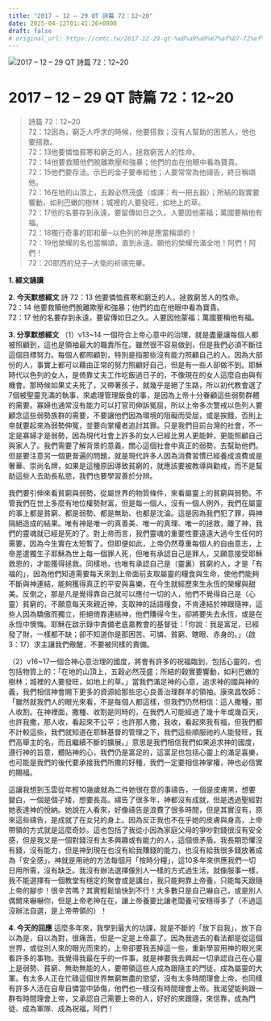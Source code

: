 ```yaml
---
title: "2017 – 12 – 29 QT 詩篇 72：12~20"
date: 2025-04-12T01:41:26+0800
draft: false
# original_url: https://cmtc.tw/2017-12-29-qt-%e8%a9%a9%e7%af%87-72%ef%bc%9a1220
---
```


![2017 – 12 – 29 QT 詩篇 72：12\~20](/images/qt.jpg   "2017 – 12 – 29 QT 詩篇 72：12\~20")

# 2017 – 12 – 29 QT 詩篇 72：12\~20

> 詩篇 72：12\~20  
> 72：12因為，窮乏人呼求的時候，他要搭救；沒有人幫助的困苦人，他也要搭救。  
> 72：13他要憐恤貧寒和窮乏的人，拯救窮苦人的性命。  
> 72：14他要救贖他們脫離欺壓和強暴；他們的血在他眼中看為寶貴。  
> 72：15他們要存活。示巴的金子要奉給他；人要常常為他禱告，終日稱頌他。  
> 72：16在地的山頂上，五穀必然茂盛（或譯：有一把五穀）；所結的穀實要響動，如利巴嫩的樹林；城裡的人要發旺，如地上的草。  
> 72：17他的名要存到永遠，要留傳如日之久。人要因他蒙福；萬國要稱他有福。  
> 72：18獨行奇事的耶和華─以色列的神是應當稱頌的！  
> 72：19他榮耀的名也當稱頌，直到永遠。願他的榮耀充滿全地！阿們！阿們！  
> 72：20耶西的兒子─大衛的祈禱完畢。

**1. 經文誦讀**

**2.  今天默想經文**
詩 72：13 他要憐恤貧寒和窮乏的人，拯救窮苦人的性命。  
72：14 他要救贖他們脫離欺壓和強暴；他們的血在他眼中看為寶貴。  
72：17 他的名要存到永遠，要留傳如日之久。人要因他蒙福；萬國要稱他有福。

**3. 分享默想經文**
（1）v13\~14 一個符合上帝心意中的治理，就是盡量讓每個人都被照顧到，這也是領袖最大的職責所在。雖然很不容易做到，但是我們必須不斷往這個目標努力。每個人都照顧到，特別是指那些沒有能力照顧自己的人。因為大部份的人，事實上都可以藉由正常的努力照顧好自己，但是有一些人卻做不到。耶穌時代以色列的女人，是倚靠丈夫工作吃飯過日子的，不像現在的女人這麼自由與有機會。那時候如果丈夫死了，又帶著孩子，就幾乎是絕了生路，所以初代教會選了7個被聖靈充滿的執事，來處理管理飯食的事，是因為上帝十分眷顧這些弱勢群體的需要。寡婦也通常沒有能力可以打官司伸訴冤屈，所以上帝多次警戒以色列人要顧念這些弱勢族群的需要，不要讓他們因為環境的阻礙而受屈，或是挨餓，否則上帝就要起來為弱勢伸冤，並要向掌權者追討其罪。只是我們目前台灣的社會，不一定是寡婦才是弱勢，因為現代社會上許多的女人已經比男人更能幹，更能照顧自己與家人了。我們需要了解背景的意義，關心這個社會中真正的弱勢，去幫助他們。但是要注意另一個更普遍的問題，就是現代許多人因為消費習慣已經養成浪費或是奢華、崇尚名牌，如果是這種原因導致貧窮的，就應該要被教導與勸戒，而不是幫助這些人去助長私慾，我們也要學習善於分辨。

我們要引伸來看貧窮與弱勢，從屬世界的物質條件，來看屬靈上的貧窮與弱勢。不管我們在世上多麼有地位權勢財富，但是每一個人，沒有一個人例外，我們在屬靈的事上都是貧窮、都是弱勢、都是無助、也都是沈淪。這是因為我們犯了罪，與神隔絕造成的結果。唯有神是唯一的真善美、唯一的真理、唯一的拯救，離了神，我們的靈魂就已經是死的了。對上帝而言，我們靈魂的重要性要遠遠大過今生任何的需要，因為今生實在太短暫了。但即便如此，上帝仍然尊重每個人的自由意志，上帝差遣獨生子耶穌為世上每一個罪人死，但唯有承認自己是罪人，又願意接受耶穌救恩的，才能獲得拯救。同樣地，也唯有承認自己是（靈裏）貧窮的人，才是「有福的」，因為他們知道需要每天來到上帝面前支取屬靈的糧食與生命，使他們能夠不斷與神連結，能夠獲得真正的平安與喜樂，在今生就經歷來生永恆的榮耀與甜美。反倒之，那是凡是覺得靠自己就可以應付一切的人，他們不覺得自己是（心靈）貧窮的，不願意每天來親近神，支取神的話語糧食，不肯連結於神跟隨神，這些人因為驕傲而獨立，拒絕倚靠連結神，他們賺得今生，卻將要失去永恆，或是在永恆中懊悔。耶穌在啟示錄中責備老底嘉教會的基督徒：「你說：我是富足，已經發了財，一樣都不缺；卻不知道你是那困苦、可憐、貧窮、瞎眼、赤身的。」（啟3：17）求主讓我們儆醒，不要被同樣的責備。

（2）v16\~17一個合神心意治理的國度，將會有許多的祝福臨到，包括心靈的，也包括物質上的：「在地的山頂上，五穀必然茂盛；所結的穀實要響動，如利巴嫩的樹林；城裡的人要發旺，如地上的草。」當我們滿足神的心意，追求神的國與神的義，我們相信神會賜下更多的資源給那些忠心良善治理群羊的領袖。康來昌牧師：「雖然就我們人的眼光來看，不是每個人都這樣，但我們仍然相信：這人撒種，那人收割。在神裡面，撒種、收割是同時的，在我們人可能經過了幾十年或幾百天，也許我撒，那人收，看起來不公平；也許那人撒，我收，看起來我有福，但我們都不計較這些，我們就知道在耶穌基督的管理之下，我們這些順服祂的人能發旺，我們高舉主的名，而且繼續不斷的擴展。」意思是我們相信我們如果追求神的國度，遵行神的旨意，體貼神的心，我們仍是富足的，這富足也包括心靈上的滿足喜樂，也可能是我們的後代要承接我們所撒的好種，我們一定要相信神掌權，神也必信實的賜福。

這讓我想到玉雲從年輕10幾歲就為二件她很在意的事禱告，一個是皮膚黑，想要變白，一個是個子矮，想要長高。禱告了很多年，神都沒有成就，但是透過聖經對她表達神的悅納。她說在人看來，好像禱告是浪費了很多時間，但是其實沒有，原來這些禱告，是成就了在女兒的身上。因為反正我也不在乎她的皮膚與身高，上帝帶領的方式就是這麼奇妙。這也包括了我從小因為家庭父母的爭吵對錢很沒有安全感，但是我又是一個對錢沒有太多興趣或有能力的人，這個很矛盾。我長期恐懼沒有錢，沒有能力，但是神到現在也沒有給我賺錢的能力，也沒有給我很多錢放著成為「安全感」，神就是用祂的方法每個月「按時分糧」，這10多年來供應我們一切日用所需，沒有缺乏。我沒有辦法選擇像別人一樣的方式過生活，就像服事一樣，我不能選擇有一個教堂有穩定的聚會或是講台，我只能夠靠上帝養，只能每天跟隨上帝的腳步！很辛苦嗎？其實輕鬆愉快到不行！大多數只是自己嚇自己，或是別人偶爾來嚇嚇你，但是上帝老神在在，讓上帝養要比讓老闆養可安穩得多了（不過這沒辦法自選，是上帝帶領的）！

**4. 今天的回應**
這麼多年來，我學到最大的功課，就是不斷的「放下自我」，放下自以為是，自以為對，很痛苦，但是一定是上帝贏了。因為我過去的看法都是從這個世界，或從別人來的眼光而來的，上帝卻要我丟掉這一些，重新學習用神的眼光來看許多的事物。我覺得我最在乎的一件事，就是神要我去興起一切承認自己在心靈上是弱勢、貧窮、無助無能的人，要帶領這些人成為跟隨主的門徒，成為屬靈的大軍。有太多人正在忙碌這個世界無窮無盡的慾望，沒有太多時間理會上帝，也同樣有許多人活在自卑自憐當中舔傷，他們也一樣沒有時間理會上帝。我渴望能夠跟一群有時間理會上帝，又承認自己需要上帝的人，好好的來跟隨，來信靠，成為門徒、成為軍隊、成為祝福，阿們！

